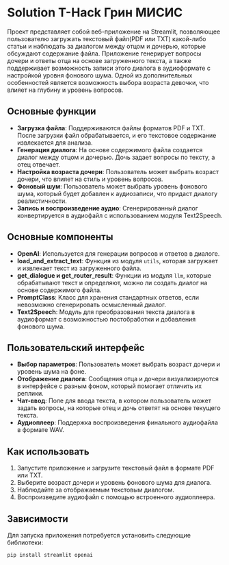 # Solution T-Hack Грин МИСИС
Проект представляет собой веб-приложение на Streamlit, позволяющее пользователю загружать текстовый файл(PDF или TXT) какой-либо статьи и наблюдать за диалогом между отцом и дочерью, которые обсуждают содержание файла. Приложение генерирует вопросы дочери и ответы отца на основе загруженного текста, а также поддерживает возможность записи этого диалога в аудиоформате с настройкой уровня фонового шума. Одной из дополнительных особенностей является возможность выбора возраста девочки, что влияет на глубину и уровень вопросов.
## Основные функции
- **Загрузка файла**: Поддерживаются файлы форматов PDF и TXT. После загрузки файл обрабатывается, и его текстовое содержание извлекается для анализа.
- **Генерация диалога**: На основе содержимого файла создается диалог между отцом и дочерью. Дочь задает вопросы по тексту, а отец отвечает.
- **Настройка возраста дочери**: Пользователь может выбрать возраст дочери, что влияет на стиль и уровень вопросов.
- **Фоновый шум**: Пользователь может выбрать уровень фонового шума, который будет добавлен к аудиозаписи, что придаст диалогу реалистичности.
- **Запись и воспроизведение аудио**: Сгенерированный диалог конвертируется в аудиофайл с использованием модуля Text2Speech.

## Основные компоненты
- **OpenAI**: Используется для генерации вопросов и ответов в диалоге.
- **load_and_extract_text**: Функция из модуля `utils`, которая загружает и извлекает текст из загруженного файла.
- **get_dialogue и get_router_result**: Функции из модуля `llm`, которые обрабатывают текст и определяют, можно ли создать диалог на основе содержимого файла.
- **PromptClass**: Класс для хранения стандартных ответов, если невозможно сгенерировать осмысленный диалог.
- **Text2Speech**: Модуль для преобразования текста диалога в аудиоформат с возможностью постобработки и добавления фонового шума.

## Пользовательский интерфейс
- **Выбор параметров**: Пользователь может выбрать возраст дочери и уровень шума на фоне.
- **Отображение диалога**: Сообщения отца и дочери визуализируются в интерфейсе с разным фоном, который помогает отличить их реплики.
- **Чат-ввод**: Поле для ввода текста, в котором пользователь может задать вопросы, на которые отец и дочь ответят на основе текущего текста.
- **Аудиоплеер**: Поддержка воспроизведения финального аудиофайла в формате WAV.

## Как использовать
1. Запустите приложение и загрузите текстовый файл в формате PDF или TXT.
2. Выберите возраст дочери и уровень фонового шума для диалога.
3. Наблюдайте за отображаемым текстовым диалогом.
4. Воспроизведите аудиофайл с помощью встроенного аудиоплеера.

## Зависимости
Для запуска приложения потребуется установить следующие библиотеки:
```bash
pip install streamlit openai
